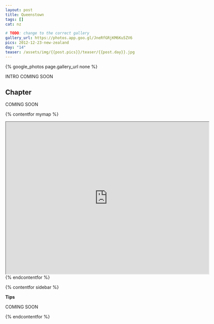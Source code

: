 ```yaml
---
layout: post
title: Queenstown
tags: []
cat: nz

# TODO: change to the correct gallery
gallery_url: https://photos.app.goo.gl/JneRfGRjKM6Ku5ZV6
pics: 2012-12-23-new-zealand
day: "14"
teaser: /assets/img/{{post.pics}}/teaser/{{post.day}}.jpg
---
```


{% google_photos page.gallery_url none %}

INTRO COMING SOON

## Chapter

COMING SOON


{% contentfor mymap %}
<iframe src="https://www.google.com/maps/d/embed?mid=1rTTXb2kKbHE3Q5Ro_niPZxBUvkk&ehbc=2E312F" width="640" height="480"></iframe>{% endcontentfor %}

{% contentfor sidebar %}

**Tips**  

COMING SOON

{% endcontentfor %}